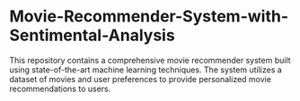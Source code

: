 # Movie-Recommender-System-with-Sentimental-Analysis
This repository contains a comprehensive movie recommender system built using state-of-the-art machine learning techniques. The system utilizes a dataset of movies and user preferences to provide personalized movie recommendations to users.

